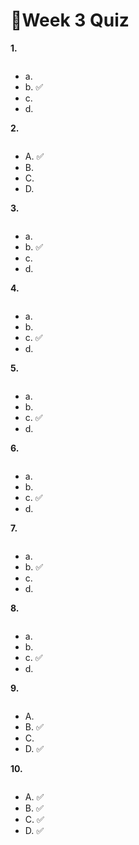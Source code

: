 # 📌Week 3 Quiz

**1.**

<img src="https://storage.googleapis.com/swayam-node1-production.appspot.com/assets/img/noc22_cs47/w3q1.png" alt="">

- a.
- b.  ✅
- c.   
- d.  

**2.**

<img src="https://storage.googleapis.com/swayam-node1-production.appspot.com/assets/img/noc22_cs47/w3q2.png" alt="">

- A.  ✅
- B.  
- C.  
- D.  

**3.**

<img src="https://storage.googleapis.com/swayam-node1-production.appspot.com/assets/img/noc22_cs47/w3q3.png" alt="">

- a.  
- b.  ✅
- c.
- d.


**4.**

<img src="https://storage.googleapis.com/swayam-node1-production.appspot.com/assets/img/noc22_cs47/w3q4.png" alt="">

- a.
- b.  
- c.  ✅
- d.  

**5.**

<img src="https://storage.googleapis.com/swayam-node1-production.appspot.com/assets/img/noc22_cs47/w3q5.png" alt="">

- a.  
- b.
- c.  ✅
- d.  

**6.**

<img src="https://storage.googleapis.com/swayam-node1-production.appspot.com/assets/img/noc22_cs47/w3q6.png" alt="">

- a.  
- b.
- c.  ✅
- d.  

**7.**

<img src="https://storage.googleapis.com/swayam-node1-production.appspot.com/assets/img/noc22_cs47/w3q7.png" alt="">

- a.
- b.  ✅
- c.  
- d.  

**8.**

<img src="https://storage.googleapis.com/swayam-node1-production.appspot.com/assets/img/noc22_cs47/w3q8.png" alt="">

- a.
- b.
- c.  ✅
- d.  

**9.**

<img src="https://storage.googleapis.com/swayam-node1-production.appspot.com/assets/img/noc22_cs47/w3q9.png" alt="">

- A.  
- B.  ✅
- C.  
- D.  ✅

**10.**

<img src="https://storage.googleapis.com/swayam-node1-production.appspot.com/assets/img/noc22_cs47/w3q10.png" alt="">

- A.  ✅
- B.  ✅
- C.  ✅
- D.  ✅

